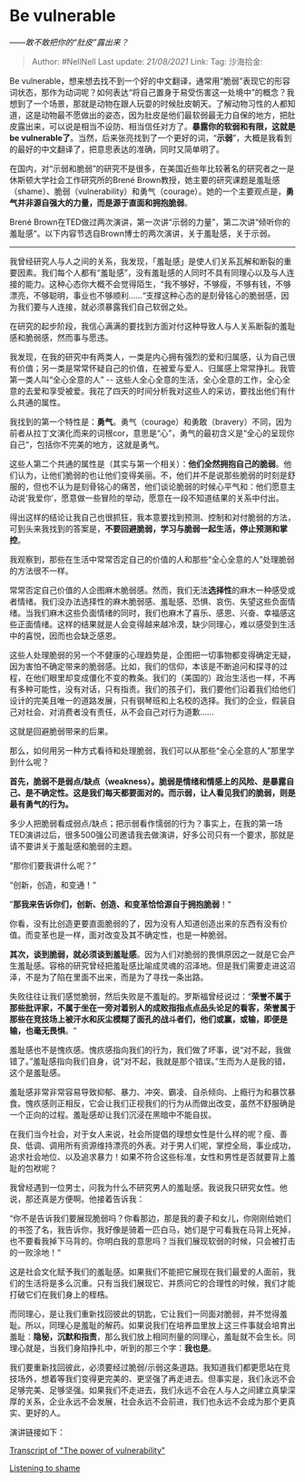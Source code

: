 # Be vulnerable
*——敢不敢把你的“肚皮”露出来？*

> Author: #NellNell
> Last update: *21/08/2021*
> Link:
> Tag:
> 沙海拾金:

Be vulnerable，想来想去找不到一个好的中文翻译，通常用“脆弱”表现它的形容词状态，那作为动词呢？如何表达“将自己置身于易受伤害这一处境中”的概念？我想到了一个场景，那就是动物在跟人玩耍的时候肚皮朝天。了解动物习性的人都知道，这是动物最不愿做出的姿态，因为肚皮是他们最软弱最无力自保的地方，把肚皮露出来，可以说是相当不设防、相当信任对方了。**暴露你的软弱和有限，这就是be vulnerable了**。当然，后来张亮找到了一个更好的词，“**示弱**”，大概是我看到的最好的中文翻译了，把意思表达的准确，同时又简单明了。

在国内，对“示弱和脆弱”的研究不是很多，在美国近些年比较著名的研究者之一是休斯顿大学社会工作研究所的Brené Brown教授，她主要的研究课题是羞耻感（shame）、脆弱（vulnerability）和勇气（courage）。她的一个主要观点是，**勇气并非源自强大的力量，而是源于直面和拥抱脆弱**。

Brené Brown在TED做过两次演讲，第一次讲“示弱的力量”，第二次讲“倾听你的羞耻感“。以下内容节选自Brown博士的两次演讲，关于羞耻感，关于示弱。

---

我曾经研究人与人之间的关系，我发现，「羞耻感」是使人们关系瓦解和断裂的重要因素。我们每个人都有“羞耻感”，没有羞耻感的人同时不具有同理心以及与人连接的能力。这种心态你大概不会觉得陌生，“我不够好，不够瘦，不够有钱，不够漂亮，不够聪明，事业也不够顺利……“支撑这种心态的是刻骨铭心的脆弱感，因为我们要与人连接，就必须暴露我们自己软弱之处。

在研究的起步阶段，我信心满满的要找到方面对付这种导致人与人关系断裂的羞耻感和脆弱感，然而事与愿违。

我发现，在我的研究中有两类人，一类是内心拥有强烈的爱和归属感，认为自己很有价值；另一类是常常怀疑自己的价值，在被爱与爱人、归属感上常常挣扎。我管第一类人叫“全心全意的人” -- 这些人全心全意的生活，全心全意的工作，全心全意的去爱和享受被爱。我花了四天的时间分析我对这些人的采访，要找出他们有什么共通的属性。

我找到的第一个特性是：**勇气**。勇气（courage）和勇敢（bravery）不同，因为前者从拉丁文演化而来的词根cor，意思是“心”，勇气的最初含义是“全心的呈现你自己“，包括你不完美的地方，这就是勇气。

这些人第二个共通的属性是（其实与第一个相关）：**他们全然拥抱自己的脆弱**。他们认为，让他们脆弱的也让他们变得美丽。不，他们并不是说那些脆弱的时刻是舒服的，但也不认为是刻骨铭心的痛苦，他们谈论脆弱的时候心平气和：他们愿意主动说‘我爱你’，愿意做一些冒险的举动，愿意在一段不知道结果的关系中付出。

得出这样的结论让我自己也很抓狂，我本意要找到预测、控制和对付脆弱的方法，可到头来我找到的答案是，**不要回避脆弱，学习与脆弱一起生活，停止预测和掌控**。

我观察到，那些在生活中常常否定自己的价值的人和那些“全心全意的人”处理脆弱的方法很不一样。

常常否定自己价值的人企图麻木脆弱感。然而，我们无法**选择性**的麻木一种感受或者情绪。我们没办法选择性的麻木脆弱感、羞耻感、恐惧、哀伤、失望这些负面情绪。当我们麻木这些负面情绪的同时，我们也麻木了喜乐、感恩、兴奋、幸福感这些正面情绪。这样的结果就是人会变得越来越冷漠，缺少同理心，难以感受到生活中的喜悦，因而也会缺乏感恩。

这些人处理脆弱的另一个不健康的心理趋势是，企图把一切事物都变得确定无疑，因为害怕不确定带来的脆弱感。比如，我们的信仰，本该是不断追问和探寻的过程，在他们眼里却变成僵化不变的教条。我们的（美国的）政治生活也一样，不再有多种可能性，没有对话，只有指责。我们的孩子们，我们要他们沿着我们给他们设计的完美且唯一的道路发展，只有钢琴班和上名校的选择。我们的企业，假装自己对社会、对消费者没有责任，从不会自己对行为道歉……

这就是回避脆弱带来的后果。

那么，如何用另一种方式看待和处理脆弱，我们可以从那些“全心全意的人”那里学到什么呢？

**首先，脆弱不是弱点/缺点（weakness）。脆弱是情绪和情感上的风险、是暴露自己、是不确定性。这是我们每天都要面对的。而示弱，让人看见我们的脆弱，则是最有勇气的行为。**

多少人把脆弱看成弱点/缺点；把示弱看作懦弱的行为？事实上，在我的第一场TED演讲过后，很多500强公司邀请我去做演讲，好多公司只有一个要求，那就是请不要讲关于羞耻感和脆弱的主题。

“那你们要我讲什么呢？”

“创新，创造，和变通！“

”**那我来告诉你们，创新、创造、和变革恰恰源自于拥抱脆弱**！“

你看，没有比创造更要直面脆弱的了，因为没有人知道创造出来的东西有没有价值。而变革也是一样，面对改变及其不确定性，也是一种脆弱。

**其次，谈到脆弱，就必须谈到羞耻感**。因为人们对脆弱的畏惧原因之一就是它会产生羞耻感。容格的研究曾经把羞耻感比喻成灵魂的沼泽地。但是我们需要走进这沼泽，不是为了陷在里面不出来，而是为了寻找一条出路。

失败往往让我们感觉脆弱，然后失败是不羞耻的。罗斯福曾经说过：“**荣誉不属于那些批评家，不属于坐在一旁对着别人的成败指指点点品头论足的看客，荣誉属于那些在竞技场上被汗水和灰尘模糊了面孔的战斗者们，他们或赢，或输，即便是输，也毫无畏惧**。“

羞耻感也不是愧疚感。愧疚感指向我们的行为，我们做了坏事，说“对不起，我做错了。”羞耻感指向我们自身，说“对不起，我就是那个错误。”生而为人是我的错，这个是羞耻感。

羞耻感非常非常容易导致抑郁、暴力、冲突、霸凌、自杀倾向、上瘾行为和暴饮暴食。愧疚感则正相反，它会让我们正视我们的行为从而做出改变，虽然不舒服确是一个正向的过程。羞耻感却让我们沉浸在黑暗中不能自拔。

在我们当今社会，对于女人来说，社会所提倡的理想女性是什么样的呢？瘦、善良、低调、调用所有资源维持漂亮的外表。对于男人们呢，掌控全局，事业成功，追求社会地位、以及追求暴力！如果不符合这些标准，女性和男性是否就要背上羞耻的包袱呢？

我曾经遇到一位男士，问我为什么不研究男人的羞耻感。我说我只研究女性。他说，那还真是方便啊。他接着告诉我：

“你不是告诉我们要展现脆弱吗？你看那边，那是我的妻子和女儿，你刚刚给她们的书签了名，我告诉你，我好像是骑着一匹白马，她们是宁可看我在马背上死掉，也不要看我掉下马背的。你明白我的意思吗？当我们展现软弱的时候，只会被打击的一败涂地！“

这是社会文化赋予我们的羞耻感。如果我们不能把它展现在我们最爱的人面前，我们的生活将是多么沉重。只有当我们展现它、并质问它的合理性的时候，我们才能打破它们在我们身上的桎梏。

而同理心，是让我们重新找回彼此的钥匙，它让我们一同面对脆弱，并不觉得羞耻。所以，同理心是羞耻的解药。如果说我们在培养皿里放上这三件事就会培育出羞耻：**隐秘，沉默和指责**，那么我们放上相同剂量的同理心，羞耻就不会生长。同理心就是，当我们身陷挣扎中，听到的那三个字：**我也是**。

我们要重新找回彼此，必须要经过脆弱/示弱这条道路。我知道我们都更愿站在竞技场外，想着等我们变得更完美的、更坚强了再走进去。但事实是，我们永远不会足够完美、足够坚强。如果我们不走进去，我们永远不会在人与人之间建立真挚深厚的关系，企业永远不会发展，社会永远不会前进，我们也永远不会成为那个更真实、更好的人。

演讲链接如下：

[Transcript of "The power of vulnerability"](https://link.zhihu.com/?target=https%3A//www.ted.com/talks/brene_brown_on_vulnerability/transcript%23t-1195273)

[Listening to shame​](https://link.zhihu.com/?target=https%3A//www.ted.com/talks/brene_brown_listening_to_shame%3Futm_campaign%3Dtedspread%26utm_medium%3Dreferral%26utm_source%3Dtedcomshare)
